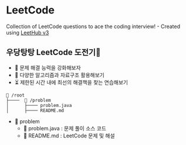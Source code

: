 # LeetCode
Collection of LeetCode questions to ace the coding interview! - Created using [LeetHub v3](https://github.com/raphaelheinz/LeetHub-3.0)

## 우당탕탕 LeetCode 도전기👻
- 🎯 문제 해결 능력을 강화해보자
- 🚀 다양한 알고리즘과 자료구조 활용해보기
- ⏳ 제한된 시간 내에 최선의 해결책을 찾는 연습해보기

```text
📂 /root
├────  📂 /problem
│      ├──── problem.java
│      ├──── README.md
````
- 📂 problem
  - 📄 problem.java : 문제 풀이 소스 코드
  - 📄 README.md : LeetCode 문제 및 해설
